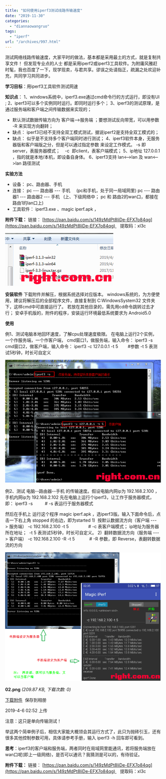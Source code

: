 ```yaml
---
title: "如何使用iperf3测试线路传输速度"
date: "2019-11-30"
categories: 
  - "diannaowangruo"
tags: 
  - "iperf"
url: "/archives/997.html"
---
```


测试网络线路传输速度，大家平时的做法，基本都是采用最土的方式，就是复制共享文件！ 但发现专业点的人士 都是采用iperf2或iperf3工具软件。为附庸风雅赶时髦，我也百度了一下，现学现卖，与君共享。谬误之处请指正，疏漏之处欢迎补充，共同学习共同进步。

**学习目标**：用iperf3工具软件测试网速

**知识点**： 1、windows系统中，iperf3.exe通过cmd命令行的方式运行，即没有UI ; 2、iperf3可以多个实例同时运行。即同时运行多个； 3、iperf3的测试原理，是通过服务端和客户端之间传输数据来实现的；

- 默认测试数据传输方向为 客户端-->服务端 ；要想测试反向带宽，可以用参数 -R 来实现方向翻转；
- 缺点： iperf3已经不支持全双工模式测试，据说iperf2是支持全双工模式的；
- 缺点： 似乎是不支持多个客户端同时进行测试； 4、iperf3软件本身，无服务器版和客户端版之分，但是可以通过指定参数 来设定工作模式。 -s 即server，表服务器模式；    -c  即client，表客户端模式； 5、ip地址 127.0.0.1 ，指的就是本地/本机，即设备自身体。 6、iperf3支持 lan<-->lan 及 wan<-->lan 路径测试

**实验方法**

- 设备： pc、路由器、手机
- 连接： pc --- 路由器 --- 手机     (pc和手机，处于同一局域网里) pc --- 路由器1 --- 路由器2 --- 手机   (上、下级网络中； pc 和 路由2的wan口，都接在路由1的lan口上)
- 工具软件： iperf3.exe 、magic iperf.apk ，

**附件下载：** 链接： [](https://pan.baidu.com/s/149zMdPt8liDe-EFX7o84qg)[https://pan.baidu.com/s/149zMdPt8liDe-EFX7o84qg](https://pan.baidu.com/s/149zMdPt8liDe-EFX7o84qg)    提取码：xl3c

![](/images/2019/11/e7fc65ed6ac30b6594d29d4e2b0ea54b.png)

**安装软件** 下载附件并解压，根据系统选择对应版本。 windows系统的，为方便使用，建议将解压后的全部程序文件，直接复制到 C:WindowsSystem32 文件夹下，这样cmd中可直接运行了。 若放在其他目录的，需先用cd命令跳转过去才行； 安卓手机版的，附件的程序，安装运行环境最低系统要求为 Android5.0

**使用**

例1、测试电脑本地回环速度，了解cpu处理速度极限。 在电脑上运行2个实例，一个作服务端，一个作客户端， cmd窗口1，做服务端，输入命令： iperf3 -s cmd窗口2，做客户端，输入命令： iperf3 -c 127.0.0.1 -t 5        #参数 \-t 5 表测试5秒钟，时长可自定义

![](/images/2019/11/a76d740bbe657138e7a68cfa0b6b4fb5.png)

例2、测试 电脑--路由器--手机 的传输速度。假设电脑内网ip为 192.168.2.100 ，手机内网ip为 192.168.2.102 先在电脑上运行个iperf3，让工作于服务器模式，即： iperf3 -s          # \-s 表运行于服务器模式

然后在手机上 运行这个程序 magic iperf.apk ，选iperf3版。输入下面命令后，点击一下右上角 stopped 的右边，即为started 1)  按默认数据流方向（客户端 ---> 服务端） \-c 192.168.2.100 -t 5                # -c 表客户端模式； ip地址为服务器所在地址；  -t 5 表测试5秒钟，时长可自定义。 2)  翻转数据流方向（服务端 ---> 客户端） \-c 192.168.2.100 \-R -t 5            # -R 参数，即 Reverse，表翻转数据流的方向

![](/images/2019/11/0c831fff1b934f231e3b2bb1a651ac89.png)

**02.png** _(209.87 KB, 下载次数: 0)_

[下载附件](https://www.right.com.cn/forum/forum.php?mod=attachment&aid=MjgwMDYyfGZmYzc5OTczfDE1NzUwOTUzNzd8MTM5OTk2fDUzNDAzNw%3D%3D&nothumb=yes)  保存到相册

2019-4-6 02:52 上传

注意：这只是单向传输测试！

举这两个简单例子后，相信大家能大概领会其运行方式了，此只为抛砖引玉，还有很多其他控制参数可用，具体请参考手册，输入 iperf3 -h 回车即可看到。

**思考**：iperf3的客户端和服务端，两者同时在局域网里能通讯，若将服务端放在wan口呢(即上一级网络)，是否可以通讯？我猜测是可以的，有待验证。

**附件下载：** 链接： [](https://pan.baidu.com/s/149zMdPt8liDe-EFX7o84qg)[https://pan.baidu.com/s/149zMdPt8liDe-EFX7o84qg](https://pan.baidu.com/s/149zMdPt8liDe-EFX7o84qg)    提取码：xl3c
